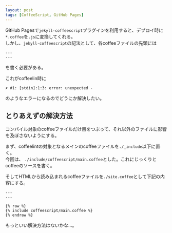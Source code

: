 ```yaml
---
layout: post
tags: [CoffeeScript, GitHub Pages]
---
```


GitHub Pagesで`jekyll-coffeescript`プラグインを利用すると、デプロイ時に`*.coffee`を`.js`に変換してくれる。  
しかし、`jekyll-coffeescript`の記法として、各coffeeファイルの先頭には
```
---
---
```
を書く必要がある。

これがcoffeelin時に
```
✗ #1: [stdin]:1:3: error: unexpected -

```
のようなエラーになるのでどうにか解決したい。

## とりあえずの解決方法
コンパイル対象のcoffeeファイルだけ目をつぶって、それ以外のファイルに影響を及ぼさないようにする。

まず、coffeelintの対象となるメインのcoffeeファイルを`./_include`以下に置く。  
今回は、 `./include/coffeescript/main.coffee`とした。これにじっくりとcoffeeのソースを書く。

そしてHTMLから読み込まれるcoffeeファイルを`./site.coffee`として下記の内容にする。

```
---
---

{% raw %}
{% include coffeescript/main.coffee %}
{% endraw %}
```

もっといい解決方法はないかな...。
